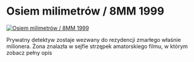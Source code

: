 Osiem milimetrów / 8MM 1999 
=============
[![Osiem milimetrów / 8MM 1999 ](http://vidos.pl/images/player.gif)](http://vidos.pl/osiem-milimetrow-8mm-1999)

 Prywatny detektyw zostaje wezwany do rezydencji zmarłego właśnie milionera. Żona znalazła w sejfie strzępek amatorskiego filmu, w którym zobacz pełny opis
